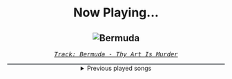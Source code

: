 <div align="center"> 
<h1>Now Playing...</h1>

![Bermuda](https://i.scdn.co/image/ab67616d00001e02c1a6cbce2c48b2f304547275)
--
_<samp><a href="https://open.spotify.com/track/6LOC55tGTCcoeZpIWbmljw">Track: Bermuda - Thy Art Is Murder</a></samp>_

<div style="border: 1px #4B5054 solid"></div>
<details>
  <summary>
    Previous played songs
  </summary>
  <table>
    <thead>
      <tr>
        <th>
          Artist
        </th>
        <th>
          Song
        </th>
        <th>
          Link
        </th>
      </tr>
    </thead>
    <tbody>
      <tr><td>Thy Art Is Murder</td><td>Bermuda</td><td><a href="https://open.spotify.com/track/6LOC55tGTCcoeZpIWbmljw">https://open.spotify.com/track/6LOC55tGTCcoeZpIWbmljw</a></td></tr><tr><td>Thy Art Is Murder</td><td>Anathema</td><td><a href="https://open.spotify.com/track/2QN48EzgC8TU3b4ivmpF9D">https://open.spotify.com/track/2QN48EzgC8TU3b4ivmpF9D</a></td></tr><tr><td>Thy Art Is Murder</td><td>Corrosion</td><td><a href="https://open.spotify.com/track/21sPXJN7fhCyPwxNWJEUbM">https://open.spotify.com/track/21sPXJN7fhCyPwxNWJEUbM</a></td></tr><tr><td>Thy Art Is Murder</td><td>Godlike</td><td><a href="https://open.spotify.com/track/5utbkpkKzqa2xShaw9zAm3">https://open.spotify.com/track/5utbkpkKzqa2xShaw9zAm3</a></td></tr><tr><td>Thy Art Is Murder</td><td>Lesson In Pain</td><td><a href="https://open.spotify.com/track/2X6DciBhtRNXjp7w9BMqrR">https://open.spotify.com/track/2X6DciBhtRNXjp7w9BMqrR</a></td></tr><tr><td>Thy Art Is Murder</td><td>Everything Unwanted</td><td><a href="https://open.spotify.com/track/7kytLxpxfS5uyOnwGAztdT">https://open.spotify.com/track/7kytLxpxfS5uyOnwGAztdT</a></td></tr><tr><td>Thy Art Is Murder</td><td>Keres</td><td><a href="https://open.spotify.com/track/2EEhjxCFDgPljdvWIzXOKw">https://open.spotify.com/track/2EEhjxCFDgPljdvWIzXOKw</a></td></tr><tr><td>Thy Art Is Murder</td><td>Join Me In Armageddon</td><td><a href="https://open.spotify.com/track/3hJ1CbqWFqjg7fKOngYqUn">https://open.spotify.com/track/3hJ1CbqWFqjg7fKOngYqUn</a></td></tr><tr><td>Thy Art Is Murder</td><td>Blood Throne</td><td><a href="https://open.spotify.com/track/1q2q42WTl2WAzpo2Ja9H7B">https://open.spotify.com/track/1q2q42WTl2WAzpo2Ja9H7B</a></td></tr><tr><td>Thy Art Is Murder</td><td>Destroyer Of Dreams</td><td><a href="https://open.spotify.com/track/35OifAO7YFA8xjs51Xjgdj">https://open.spotify.com/track/35OifAO7YFA8xjs51Xjgdj</a></td></tr><tr><td>Thy Art Is Murder</td><td>Bermuda</td><td><a href="https://open.spotify.com/track/6LOC55tGTCcoeZpIWbmljw">https://open.spotify.com/track/6LOC55tGTCcoeZpIWbmljw</a></td></tr><tr><td>Thy Art Is Murder</td><td>Anathema</td><td><a href="https://open.spotify.com/track/2QN48EzgC8TU3b4ivmpF9D">https://open.spotify.com/track/2QN48EzgC8TU3b4ivmpF9D</a></td></tr><tr><td>Thy Art Is Murder</td><td>Corrosion</td><td><a href="https://open.spotify.com/track/21sPXJN7fhCyPwxNWJEUbM">https://open.spotify.com/track/21sPXJN7fhCyPwxNWJEUbM</a></td></tr><tr><td>Thy Art Is Murder</td><td>Godlike</td><td><a href="https://open.spotify.com/track/5utbkpkKzqa2xShaw9zAm3">https://open.spotify.com/track/5utbkpkKzqa2xShaw9zAm3</a></td></tr><tr><td>Thy Art Is Murder</td><td>Lesson In Pain</td><td><a href="https://open.spotify.com/track/2X6DciBhtRNXjp7w9BMqrR">https://open.spotify.com/track/2X6DciBhtRNXjp7w9BMqrR</a></td></tr><tr><td>Thy Art Is Murder</td><td>Everything Unwanted</td><td><a href="https://open.spotify.com/track/7kytLxpxfS5uyOnwGAztdT">https://open.spotify.com/track/7kytLxpxfS5uyOnwGAztdT</a></td></tr><tr><td>Thy Art Is Murder</td><td>Keres</td><td><a href="https://open.spotify.com/track/2EEhjxCFDgPljdvWIzXOKw">https://open.spotify.com/track/2EEhjxCFDgPljdvWIzXOKw</a></td></tr><tr><td>Thy Art Is Murder</td><td>Join Me In Armageddon</td><td><a href="https://open.spotify.com/track/3hJ1CbqWFqjg7fKOngYqUn">https://open.spotify.com/track/3hJ1CbqWFqjg7fKOngYqUn</a></td></tr><tr><td>Thy Art Is Murder</td><td>Blood Throne</td><td><a href="https://open.spotify.com/track/1q2q42WTl2WAzpo2Ja9H7B">https://open.spotify.com/track/1q2q42WTl2WAzpo2Ja9H7B</a></td></tr><tr><td>Thy Art Is Murder</td><td>Destroyer Of Dreams</td><td><a href="https://open.spotify.com/track/35OifAO7YFA8xjs51Xjgdj">https://open.spotify.com/track/35OifAO7YFA8xjs51Xjgdj</a></td></tr>
    </tbody>
  </table>
</details>

</div>
